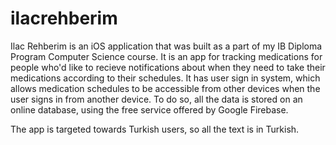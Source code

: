 # ilacrehberim

Ilac Rehberim is an iOS application that was built as a part of my IB Diploma Program Computer Science course.
It is an app for tracking medications for people who'd like to recieve notifications about when they need to
take their medications according to their schedules. It has user sign in system, which allows medication schedules
to be accessible from other devices when the user signs in from another device. To do so, all the data
is stored on an online database, using the free service offered by Google Firebase.

The app is targeted towards Turkish users, so all the text is in Turkish.
